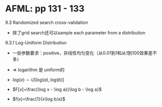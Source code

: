 # AFML: pp 131 - 133

9.3 Randomized search cross-validation

- 除了grid search还可以sample each parameter from a distribution

9.3.1 Log-Uniform Distribution

- 一些参数要求：positive，非线性均匀变化（从0.01到1和从1到100效果差不多）

- => logarithm 是 uniform的

- $log(x)\sim U[log(a),log(b)]$

- $F[x]=\frac{\log x - \log a}{\log b - \log a}$

- $f(x)=\frac{1}{x\log b/a}$

    
